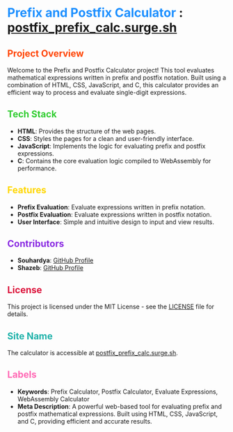 # <span style="color: #1E90FF;">Prefix and Postfix Calculator</span> : [postfix_prefix_calc.surge.sh](http://postfix_prefix_calc.surge.sh)

## <span style="color: #FF4500;">Project Overview</span>

Welcome to the Prefix and Postfix Calculator project! This tool evaluates mathematical expressions written in prefix and postfix notation. Built using a combination of HTML, CSS, JavaScript, and C, this calculator provides an efficient way to process and evaluate single-digit expressions.

## <span style="color: #32CD32;">Tech Stack</span>

- **HTML**: Provides the structure of the web pages.
- **CSS**: Styles the pages for a clean and user-friendly interface.
- **JavaScript**: Implements the logic for evaluating prefix and postfix expressions.
- **C**: Contains the core evaluation logic compiled to WebAssembly for performance.

## <span style="color: #FFD700;">Features</span>

- **Prefix Evaluation**: Evaluate expressions written in prefix notation.
- **Postfix Evaluation**: Evaluate expressions written in postfix notation.
- **User Interface**: Simple and intuitive design to input and view results.

## <span style="color: #8A2BE2;">Contributors</span>

- **Souhardya**: [GitHub Profile](https://github.com/souhardya)
- **Shazeb**: [GitHub Profile](https://github.com/shazeb)

## <span style="color: #DC143C;">License</span>

This project is licensed under the MIT License - see the [LICENSE](LICENSE) file for details.

## <span style="color: #20B2AA;">Site Name</span>

The calculator is accessible at [postfix_prefix_calc.surge.sh](http://postfix_prefix_calc.surge.sh).

## <span style="color: #FF69B4;">Labels</span>

- **Keywords**: Prefix Calculator, Postfix Calculator, Evaluate Expressions, WebAssembly Calculator
- **Meta Description**: A powerful web-based tool for evaluating prefix and postfix mathematical expressions. Built using HTML, CSS, JavaScript, and C, providing efficient and accurate results.
